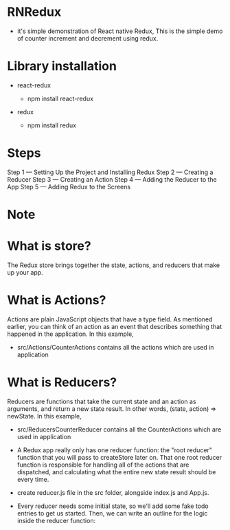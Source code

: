 # RNRedux

- it's simple demonstration of React native Redux, This is the simple demo of counter increment and decrement using redux.

# Library installation

- react-redux
    - npm install react-redux 

- redux
    - npm install redux 

# Steps
Step 1 — Setting Up the Project and Installing Redux
Step 2 — Creating a Reducer
Step 3 — Creating an Action
Step 4 — Adding the Reducer to the App
Step 5 — Adding Redux to the Screens


# Note
# What is store?
The Redux store brings together the state, actions, and reducers that make up your app.

# What is Actions?
Actions are plain JavaScript objects that have a type field. As mentioned earlier, you can think of an action as an event that describes something that happened in the application.
In this example, 
- src/Actions/CounterActions contains all the actions which are used in application

# What is Reducers?
Reducers are functions that take the current state and an action as arguments, and return a new state result. In other words, 
(state, action) => newState.
In this example, 
- src/ReducersCounterReducer contains all the CounterActions which are used in application 

- A Redux app really only has one reducer function: the "root reducer" function that you will pass to createStore later on. That one root reducer function is responsible for handling all of the actions that are dispatched, and calculating what the entire new state result should be every time.

- create reducer.js file in the src folder, alongside index.js and App.js.

- Every reducer needs some initial state, so we'll add some fake todo entries to get us started. Then, we can write an outline for the logic inside the reducer function:
